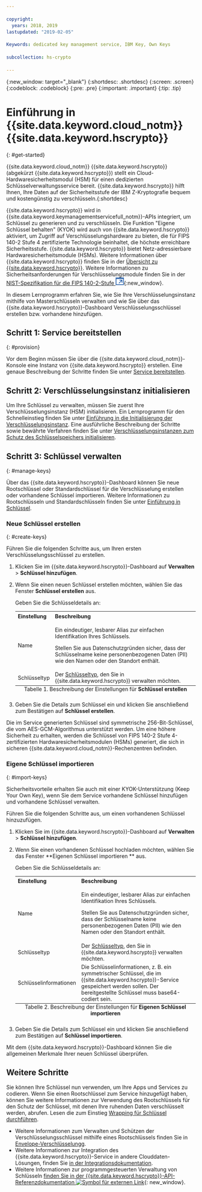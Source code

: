 ```yaml
---

copyright:
  years: 2018, 2019
lastupdated: "2019-02-05"

Keywords: dedicated key management service, IBM Key, Own Keys

subcollection: hs-crypto

---
```


{:new_window: target="_blank"}
{:shortdesc: .shortdesc}
{:screen: .screen}
{:codeblock: .codeblock}
{:pre: .pre}
{:important: .important}
{:tip: .tip}

# Einführung in {{site.data.keyword.cloud_notm}} {{site.data.keyword.hscrypto}}
{: #get-started}

<!-- {{site.data.keyword.cloud}} {{site.data.keyword.hscrypto}} is in the BETA phase and is for tryout and test purpose only. To prevent data loss, use only test data in the current service. This restriction also applies to using {{site.data.keyword.hscrypto}} with other  {{site.data.keyword.cloud_notm}} services.
{:important} -->

{{site.data.keyword.cloud_notm}} {{site.data.keyword.hscrypto}} (abgekürzt {{site.data.keyword.hscrypto}}) stellt ein Cloud-Hardwaresicherheitsmodul (HSM) für einen dedizierten Schlüsselverwaltungsservice bereit. {{site.data.keyword.hscrypto}} hilft Ihnen, Ihre Daten auf der Sicherheitsstufe der IBM Z-Kryptografie bequem und kostengünstig zu verschlüsseln.{:shortdesc}

{{site.data.keyword.hscrypto}} wird in {{site.data.keyword.keymanagementservicefull_notm}}-APIs integriert, um Schlüssel zu generieren und zu verschlüsseln. Die Funktion "Eigene Schlüssel behalten" (KYOK) wird auch von {{site.data.keyword.hscrypto}} aktiviert, um Zugriff auf Verschlüsselungshardware zu bieten, die für FIPS 140-2 Stufe 4 zertifizierte Technologie beinhaltet, die höchste erreichbare Sicherheitsstufe. {{site.data.keyword.hscrypto}} bietet Netz-adressierbare Hardwaresicherheitsmodule (HSMs)<!-- and is accessible via PKCS#11 application programming interfaces (APIs) with several popular programming languages such as Java, JavaScript, Swift, and so on-->.  <!-- You can access {{site.data.keyword.hscrypto}} via an Advanced Cryptography Service Provider (ACSP) client, which communicates with the ACSP server to enable you to access the backend cryptographic resources.--> Weitere Informationen über {{site.data.keyword.hscrypto}} finden Sie in der [Übersicht zu {{site.data.keyword.hscrypto}}](/docs/services/hs-crypto/overview.html). Weitere Informationen zu Sicherheitsanforderungen für Verschlüsselungsmodule finden Sie in der [NIST-Spezifikation für die FIPS 140-2-Stufe ![Symbol für externen Link](image/external_link.svg "Symbol für externen Link")](https://csrc.nist.gov/publications/detail/fips/140/2/final){:new_window}.

<!-- {{site.data.keyword.hscrypto}} is the cryptography that {{site.data.keyword.blockchainfull_notm}} Platform is built with. It is also a member of the {{site.data.keyword.cloud_notm}} Hyper Protect Family, including [{{site.data.keyword.cloud_notm}} Hyper Protect DBaaS ![External link icon](image/external_link.svg "External link icon")](https://cloud.ibm.com/docs/services/hypersecure-dbaas/index.html){:new_window}, {{site.data.keyword.cloud_notm}} {{site.data.keyword.hscrypto}}, [{{site.data.keyword.cloud_notm}} Container Service ![External link icon](image/external_link.svg "External link icon")](https://cloud.ibm.com/docs/containers/container_index.html){:new_window}, and [{{site.data.keyword.cloud_notm}} {{site.data.keyword.hsplatform}} ![External link icon](image/external_link.svg "External link icon")](https://cloud.ibm.com/docs/services/hypersecure-platform/index.html){:new_window}. -->

In diesem Lernprogramm erfahren Sie, wie Sie Ihre Verschlüsselungsinstanz mithilfe von Masterschlüsseln verwalten und wie Sie über das {{site.data.keyword.hscrypto}}-Dashboard Verschlüsselungsschlüssel erstellen bzw. vorhandene hinzufügen.


## Schritt 1: Service bereitstellen
{: #provision}

Vor dem Beginn müssen Sie über die {{site.data.keyword.cloud_notm}}-Konsole eine Instanz von {{site.data.keyword.hscrypto}} erstellen. Eine genaue Beschreibung der Schritte finden Sie unter [Service bereitstellen](/docs/services/hs-crypto/provision.html).

## Schritt 2: Verschlüsselungsinstanz initialisieren

Um Ihre Schlüssel zu verwalten, müssen Sie zuerst Ihre Verschlüsselungsinstanz (HSM) initialisieren. Ein Lernprogramm für den Schnelleinstieg finden Sie unter [Einführung in die Initialisierung der Verschlüsselungsinstanz](/docs/services/hs-crypto/get_started_hsm.html). Eine ausführliche Beschreibung der Schritte sowie bewährte Verfahren finden Sie unter [Verschlüsselungsinstanzen zum Schutz des Schlüsselspeichers initialisieren](/docs/services/hs-crypto/initialize_hsm.html).

## Schritt 3: Schlüssel verwalten
{: #manage-keys}

Über das {{site.data.keyword.hscrypto}}-Dashboard können Sie neue Rootschlüssel oder Standardschlüssel für die Verschlüsselung erstellen oder vorhandene Schlüssel importieren. Weitere Informationen zu Rootschlüsseln und Standardschlüsseln finden Sie unter [Einführung in Schlüssel](/docs/services/hs-crypto/keys_intro.html).

### Neue Schlüssel erstellen
{: #create-keys}

Führen Sie die folgenden Schritte aus, um Ihren ersten Verschlüsselungsschlüssel zu erstellen.

1. Klicken Sie im {{site.data.keyword.hscrypto}}-Dashboard auf **Verwalten** &gt; **Schlüssel hinzufügen**.
2. Wenn Sie einen neuen Schlüssel erstellen möchten, wählen Sie das Fenster **Schlüssel erstellen** aus.

    Geben Sie die Schlüsseldetails an:

    <table>
      <tr>
        <th>Einstellung</th>
        <th>Beschreibung</th>
      </tr>
      <tr>
        <td>Name</td>
        <td>
          <p>Ein eindeutiger, lesbarer Alias zur einfachen Identifikation Ihres Schlüssels.</p>
          <p>Stellen Sie aus Datenschutzgründen sicher, dass der Schlüsselname keine personenbezogenen Daten (PII) wie den Namen oder den Standort enthält.</p>
        </td>
      </tr>
      <tr>
        <td>Schlüsseltyp</td>
        <td>Der <a href="/docs/services/key-protect/concepts/envelope-encryption.html#key-types">Schlüsseltyp</a>, den Sie in {{site.data.keyword.hscrypto}} verwalten möchten.</td>
      </tr>
      <caption style="caption-side:bottom;">Tabelle 1. Beschreibung der Einstellungen für <b>Schlüssel erstellen</b></caption>
    </table>

3. Geben Sie die Details zum Schlüssel ein und klicken Sie anschließend zum Bestätigen auf **Schlüssel erstellen**.

Die im Service generierten Schlüssel sind symmetrische 256-Bit-Schlüssel, die vom AES-GCM-Algorithmus unterstützt werden. Um eine höhere Sicherheit zu erhalten, werden die Schlüssel von FIPS 140-2 Stufe 4-zertifizierten Hardwaresicherheitsmodulen (HSMs) generiert, die sich in sicheren {{site.data.keyword.cloud_notm}}-Rechenzentren befinden.

### Eigene Schlüssel importieren
{: #import-keys}

Sicherheitsvorteile erhalten Sie auch mit einer KYOK-Unterstützung (Keep Your Own Key), wenn Sie dem Service vorhandene Schlüssel hinzufügen und vorhandene Schlüssel verwalten.

Führen Sie die folgenden Schritte aus, um einen vorhandenen Schlüssel hinzuzufügen.

1. Klicken Sie im {{site.data.keyword.hscrypto}}-Dashboard auf **Verwalten** &gt; **Schlüssel hinzufügen**.
2. Wenn Sie einen vorhandenen Schlüssel hochladen möchten, wählen Sie das Fenster **Eigenen Schlüssel importieren ** aus.

    Geben Sie die Schlüsseldetails an:

    <table>
      <tr>
        <th>Einstellung</th>
        <th>Beschreibung</th>
      </tr>
      <tr>
        <td>Name</td>
        <td>
          <p>Ein eindeutiger, lesbarer Alias zur einfachen Identifikation Ihres Schlüssels.</p>
          <p>Stellen Sie aus Datenschutzgründen sicher, dass der Schlüsselname keine personenbezogenen Daten (PII) wie den Namen oder den Standort enthält.</p>
        </td>
      </tr>
      <tr>
        <td>Schlüsseltyp</td>
        <td>Der <a href="/docs/services/key-protect/concepts/envelope-encryption.html#key-types">Schlüsseltyp</a>, den Sie in {{site.data.keyword.hscrypto}} verwalten möchten.</td>
      </tr>
      <tr>
        <td>Schlüsselinformationen</td>
        <td>Die Schlüsselinformationen, z. B. ein symmetrischer Schlüssel, die im {{site.data.keyword.hscrypto}}-Service gespeichert werden sollen. Der bereitgestellte Schlüssel muss base64-codiert sein.</td>
      </tr>
      <caption style="caption-side:bottom;">Tabelle 2. Beschreibung der Einstellungen für <b>Eigenen Schlüssel importieren</b></caption>
    </table>

3. Geben Sie die Details zum Schlüssel ein und klicken Sie anschließend zum Bestätigen auf **Schlüssel importieren**.

Mit dem {{site.data.keyword.hscrypto}}-Dashboard können Sie die allgemeinen Merkmale Ihrer neuen Schlüssel überprüfen.

## Weitere Schritte

Sie können Ihre Schlüssel nun verwenden, um Ihre Apps und Services zu codieren. Wenn Sie einen Rootschlüssel zum Service hinzugefügt haben, können Sie weitere Informationen zur Verwendung des Rootschlüssels für den Schutz der Schlüssel, mit denen Ihre ruhenden Daten verschlüsselt werden, abrufen. Lesen die zum Einstieg [Wrapping für Schlüssel durchführen](/docs/services/hs-crypto/wrap-keys.html).

- Weitere Informationen zum Verwalten und Schützen der Verschlüsselungsschlüssel mithilfe eines Rootschlüssels finden Sie in [Envelope-Verschlüsselungg](/docs/services/key-protect/concepts/envelope-encryption.html).
- Weitere Informationen zur Integration des {{site.data.keyword.hscrypto}}-Service in andere Clouddaten-Lösungen, finden Sie [in der Integrationsdokumentation](/docs/services/key-protect/integrations/integrate-services.html).
- Weitere Informationen zur programmgesteuerten Verwaltung von Schlüsseln [finden Sie in der {{site.data.keyword.hscrypto}}-API-Referenzdokumentation ![Symbol für externen Link](../../icons/launch-glyph.svg "Symbol für externen Link")](https://cloud.ibm.com/apidocs/hs-crypto){: new_window}.

<!-- Complete the following steps to provision {{site.data.keyword.hscrypto}}:
1. Log in to your [IBM Cloud account ![External link icon](image/external_link.svg "External link icon")](https://cloud.ibm.com/){:new_window}.
2. Visit [{{site.data.keyword.cloud_notm}} Experimental Services ![External link icon](image/external_link.svg "External link icon")](https://cloud.ibm.com/catalog/labs/){:new_window} to see the list of services in experimental phase.
3. From the **All Categories** navigation pane on the left, click the **Security** category under **Platform**.
4. From the list of services, click the **{{site.data.keyword.hscrypto}}** tile.
5. Select the **{{site.data.keyword.hscrypto}} Lite Plan**, and click **Create** to provision an instance of {{site.data.keyword.IBM_notm}} CloudCrypto in the account, region, and resource group where you log in.-->

<!-- ## Installing ACSP client libraries -->

<!-- You can access {{site.data.keyword.hscrypto}} via an Advanced Cryptography Service Provider (ACSP) client. Complete the following steps to install the ACSP client libraries in your local environment. -->

<!-- 1. Download the installation package from the [GitHub repository ![External link icon](image/external_link.svg "External link icon")](https://github.com/ibm-developer/ibm-cloud-hyperprotectcrypto){:new_window}. In the **packages** folder, choose the installation package file that is suitable for your operation system and CPU architecture. For example, for Ubuntu on x86, choose `acsp-pkcs11-client_1.5-3.5_amd64.deb`.
2. Install the package to install the ACSP client libraries with the `dpkg` command. For example, `dpkg -i acsp-pkcs11-client_1.5-3.5_amd64.deb`. -->



<!-- ## Configuring ACSP client -->

<!-- At the current stage, {{site.data.keyword.hscrypto}} provides only self-signed certificates.

You need to configure the ACSP client to enable a proper secure communication channel (mutual TLS) to your service instance in the cloud. -->

<!-- 1. In your {{site.data.keyword.hscrypto}} service instance in {{site.data.keyword.cloud_notm}}, select **Manage** from the left navigator.
2. On the "Manage" screen, click the **Download Config** button to download the `acsp_client_credentials.uue` file.
3. Copy the `acsp_client_credentials.uue` file to the `/opt/ibm/acsp-pkcs11-client/config` directory in your local environment.
4. In the `/opt/ibm/acsp-pkcs11-client/config` directory, decode the file with the following command:
       `base64 --decode acsp_client_credentials.uue > acsp_client_credentials.tar`
5. Extract the client credentials file with the following command:
       `tar xf acsp_client_credentials.tar`
6. Move the `server-config` files into the default place with the following command:
       `mv server-config/* ./`
7. Rename the client credentials file with the following command:
       `mv acsp.properties.client acsp.properties`
8. (Optional:) Change group ID of the files with the following command:
       `chown root.pkcs11 *`
9. Enable ACSP to use the proper config for the service instance in the cloud:
       `export ACSP_P11=/opt/ibm/acsp-pkcs11-client/config/acsp.properties` -->

<!-- Now your ACSP client is operational and your {{site.data.keyword.hscrypto}} is ready to use!

For more information about ACSP client installation and configuration, see [ACSP Client Installation and Configuration Guide ![External link icon](image/external_link.svg "External link icon")](https://github.com/ibm-developer/ibm-cloud-hyperprotectcrypto/blob/master/doc/ACSP-client-config-guide.pdf){:new_window}. -->
